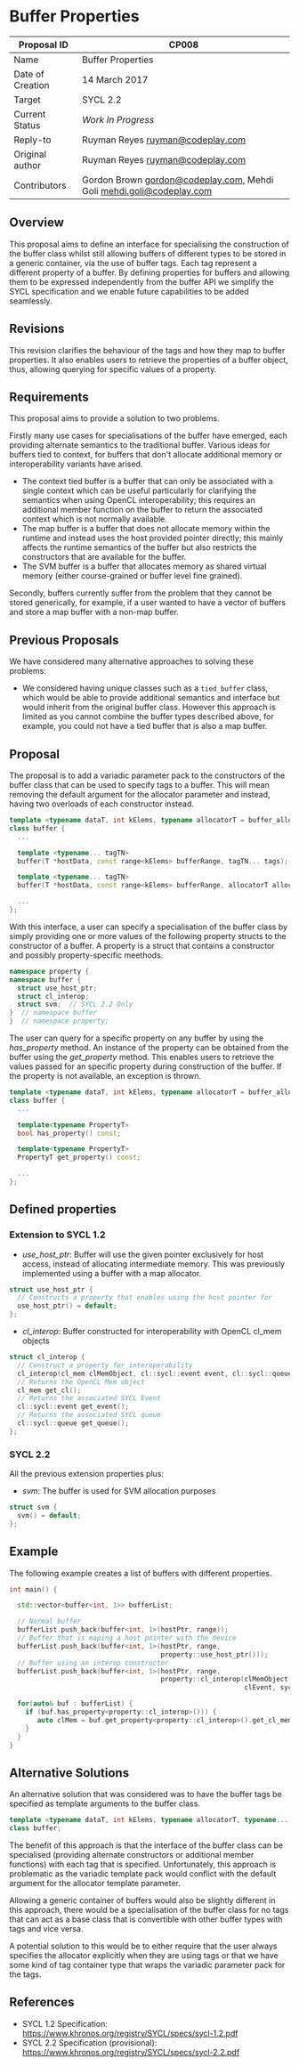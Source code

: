 # Buffer Properties

| Proposal ID | CP008 |
|-------------|--------|
| Name | Buffer Properties |
| Date of Creation | 14 March 2017 |
| Target | SYCL 2.2 |
| Current Status | _Work In Progress_ |
| Reply-to | Ruyman Reyes <ruyman@codeplay.com> |
| Original author | Ruyman Reyes <ruyman@codeplay.com> |
| Contributors | Gordon Brown <gordon@codeplay.com>, Mehdi Goli <mehdi.goli@codeplay.com> |

## Overview

This proposal aims to define an interface for specialising the construction of the buffer class whilst still allowing buffers of different types to be stored in a generic container, via the use of buffer tags. 
Each tag represent a different property of a buffer.
By defining properties for buffers and allowing them to be expressed independently from the
buffer API we simplify the SYCL specification and we enable future capabilities to be added
seamlessly. 

## Revisions

This revision clarifies the behaviour of the tags and how they map to buffer
properties.
It also enables users to retrieve the properties of a buffer object, thus,
allowing querying for specific values of a property.

## Requirements

This proposal aims to provide a solution to two problems.

Firstly many use cases for specialisations of the buffer have emerged, each providing alternate semantics to the traditional buffer. 
Various ideas for buffers tied to context, for buffers that don't allocate
additional memory or interoperability variants have arised.

* The context tied buffer is a buffer that can only be associated with a single context which can be useful particularly for clarifying the semantics when using OpenCL interoperability; this requires an additional member function on the buffer to return the associated context which is not normally available.
* The map buffer is a buffer that does not allocate memory within the runtime and instead uses the host provided pointer directly; this mainly affects the runtime semantics of the buffer but also restricts the constructors that are available for the buffer.
* The SVM buffer is a buffer that allocates memory as shared virtual memory (either course-grained or buffer level fine grained).

Secondly, buffers currently suffer from the problem that they cannot be stored generically, for example, if a user wanted to have a vector of buffers and store a map buffer with a non-map buffer.

## Previous Proposals

We have considered many alternative approaches to solving these problems:

* We considered having unique classes such as a `tied_buffer` class, which would be able to provide additional semantics and interface but would inherit from the original buffer class. However this approach is limited as you cannot combine the buffer types described above, for example, you could not have a tied buffer that is also a map buffer.

## Proposal

The proposal is to add a variadic parameter pack to the constructors of the buffer class that can be used to specify tags to a buffer. This will mean removing the default argument for the allocator parameter and instead, having two overloads of each constructor instead.

```cpp
template <typename dataT, int kElems, typename allocatorT = buffer_allocator<dataT>>
class buffer {
  ...

  template <typename... tagTN>
  buffer(T *hostData, const range<kElems> bufferRange, tagTN... tags);

  template <typename... tagTN>
  buffer(T *hostData, const range<kElems> bufferRange, allocatorT alloc, tagTN... tags);

  ...
};
```

With this interface, a user can specify a specialisation of the buffer class by simply providing one or more values of the following property structs to the constructor of a buffer.
A property is a struct that contains a constructor and possibly 
property-specific meethods. 


```cpp
namespace property {
namespace buffer {
  struct use_host_ptr;
  struct cl_interop;
  struct svm;  // SYCL 2.2 Only
}  // namespace buffer
}  // namespace property;
```

The user can query for a specific property on any buffer by using the
*has\_property* method. 
An instance of the property can be obtained from the buffer using
the *get\_property* method.
This enables users to retrieve the values passed for an specific property
during construction of the buffer.
If the property is not available, an exception is thrown.

```cpp
template <typename dataT, int kElems, typename allocatorT = buffer_allocator<dataT>>
class buffer {
  ...

  template<typename PropertyT>
  bool has_property() const;

  template<typename PropertyT>
  PropertyT get_property() const;

  ...
};
```

## Defined properties

### Extension to SYCL 1.2

* *use_host_ptr*: Buffer will use the given pointer exclusively for host access,
instead of allocating intermediate memory. This was previously implemented
using a buffer with a map allocator.

```cpp
struct use_host_ptr {
  // Constructs a property that enables using the host pointer for
  use_host_ptr() = default;
};
```

* *cl_interop*: Buffer constructed for interoperability with OpenCL cl\_mem objects

```cpp
struct cl_interop {
  // Construct a property for interoperability
  cl_interop(cl_mem clMemObject, cl::sycl::event event, cl::sycl::queue q);
  // Returns the OpenCL Mem object
  cl_mem get_cl();
  // Returns the associated SYCL Event
  cl::sycl::event get_event();
  // Returns the associated SYCL queue
  cl::sycl::queue get_queue();
};
```


### SYCL 2.2

All the previous extension properties plus:

* *svm*: The buffer is used for SVM allocation purposes

```cpp
struct svm {
  svm() = default;
};
```

## Example

The following example creates a list of buffers with different
properties.

```cpp
int main() {

  std::vector<buffer<int, 1>> bufferList;

  // Normal buffer
  bufferList.push_back(buffer<int, 1>(hostPtr, range));
  // Buffer that is maping a host pointer with the device
  bufferList.push_back(buffer<int, 1>(hostPtr, range, 
                                      property::use_host_ptr()));
  // Buffer using an interop constructor
  bufferList.push_back(buffer<int, 1>(hostPtr, range, 
                                      property::cl_interop(clMemObject, 
                                                           clEvent, syclQueue)));

  for(auto& buf : bufferList) {
    if (buf.has_property<property::cl_interop>())) {
       auto clMem = buf.get_property<property::cl_interop>().get_cl_mem():
    }
  }
}
```

## Alternative Solutions

An alternative solution that was considered was to have the buffer tags be specified as template arguments to the buffer class.

```cpp
template <typename dataT, int kElems, typename allocatorT, typename... tagTN>
class buffer;
```

The benefit of this approach is that the interface of the buffer class can be specialised (providing alternate constructors or additional member functions) with each tag that is specified. Unfortunately, this approach is problematic as the variadic template pack would conflict with the default argument for the allocator template parameter.

Allowing a generic container of buffers would also be slightly different in this approach, there would be a specialisation of the buffer class for no tags that can act as a base class that is convertible with other buffer types with tags and vice versa.

A potential solution to this would be to either require that the user always specifies the allocator explicitly when they are using tags or that we have some kind of tag container type that wraps the variadic parameter pack for the tags.

## References

* SYCL 1.2 Specification: https://www.khronos.org/registry/SYCL/specs/sycl-1.2.pdf
* SYCL 2.2 Specification (provisional): https://www.khronos.org/registry/SYCL/specs/sycl-2.2.pdf
